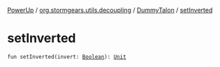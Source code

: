 [PowerUp](../../index.md) / [org.stormgears.utils.decoupling](../index.md) / [DummyTalon](index.md) / [setInverted](./set-inverted.md)

# setInverted

`fun setInverted(invert: `[`Boolean`](https://kotlinlang.org/api/latest/jvm/stdlib/kotlin/-boolean/index.html)`): `[`Unit`](https://kotlinlang.org/api/latest/jvm/stdlib/kotlin/-unit/index.html)
